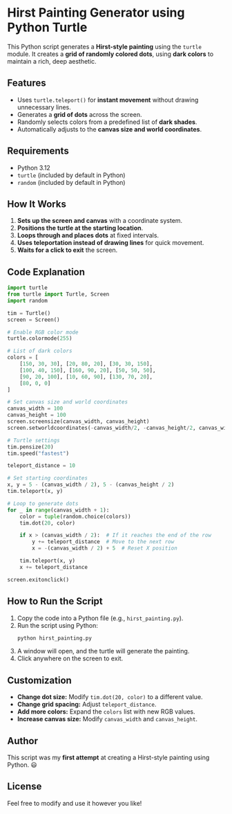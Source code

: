 # Hirst Painting Generator using Python Turtle

This Python script generates a **Hirst-style painting** using the `turtle` module. It creates a **grid of randomly colored dots**, using **dark colors** to maintain a rich, deep aesthetic.

## Features
- Uses `turtle.teleport()` for **instant movement** without drawing unnecessary lines.
- Generates a **grid of dots** across the screen.
- Randomly selects colors from a predefined list of **dark shades**.
- Automatically adjusts to the **canvas size and world coordinates**.

## Requirements
- Python 3.12
- `turtle` (included by default in Python)
- `random` (included by default in Python)

## How It Works
1. **Sets up the screen and canvas** with a coordinate system.
2. **Positions the turtle at the starting location**.
3. **Loops through and places dots** at fixed intervals.
4. **Uses teleportation instead of drawing lines** for quick movement.
5. **Waits for a click to exit** the screen.

## Code Explanation
```python
import turtle
from turtle import Turtle, Screen
import random

tim = Turtle()
screen = Screen()

# Enable RGB color mode
turtle.colormode(255)

# List of dark colors
colors = [
    [150, 30, 30], [20, 80, 20], [30, 30, 150], 
    [100, 40, 150], [160, 90, 20], [50, 50, 50], 
    [90, 20, 100], [10, 60, 90], [130, 70, 20], 
    [80, 0, 0]
]

# Set canvas size and world coordinates
canvas_width = 100
canvas_height = 100
screen.screensize(canvas_width, canvas_height)
screen.setworldcoordinates(-canvas_width/2, -canvas_height/2, canvas_width/2, canvas_height/2)

# Turtle settings
tim.pensize(20)
tim.speed("fastest")

teleport_distance = 10

# Set starting coordinates
x, y = 5 - (canvas_width / 2), 5 - (canvas_height / 2)
tim.teleport(x, y)

# Loop to generate dots
for _ in range(canvas_width + 1):
    color = tuple(random.choice(colors))
    tim.dot(20, color)

    if x > (canvas_width / 2):  # If it reaches the end of the row
        y += teleport_distance  # Move to the next row
        x = -(canvas_width / 2) + 5  # Reset X position

    tim.teleport(x, y)
    x += teleport_distance

screen.exitonclick()
```

## How to Run the Script
1. Copy the code into a Python file (e.g., `hirst_painting.py`).
2. Run the script using Python:
   ```sh
   python hirst_painting.py
   ```
3. A window will open, and the turtle will generate the painting.
4. Click anywhere on the screen to exit.

## Customization
- **Change dot size:** Modify `tim.dot(20, color)` to a different value.
- **Change grid spacing:** Adjust `teleport_distance`.
- **Add more colors:** Expand the `colors` list with new RGB values.
- **Increase canvas size:** Modify `canvas_width` and `canvas_height`.

## Author
This script was my **first attempt** at creating a Hirst-style painting using Python. 😃

## License
Feel free to modify and use it however you like!

